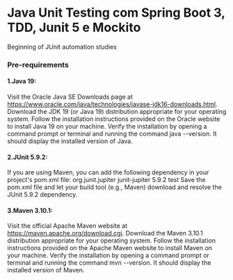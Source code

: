 # Java Unit Testing com Spring Boot 3, TDD, Junit 5 e Mockito
 Beginning of JUnit automation studies

### Pre-requirements

#### 1.Java 19:
Visit the Oracle Java SE Downloads page at https://www.oracle.com/java/technologies/javase-jdk16-downloads.html.
Download the JDK 19 (or Java 19) distribution appropriate for your operating system.
Follow the installation instructions provided on the Oracle website to install Java 19 on your machine.
Verify the installation by opening a command prompt or terminal and running the command java --version. It should display the installed version of Java.

#### 2.JUnit 5.9.2:
If you are using Maven, you can add the following dependency in your project's pom.xml file:
<dependency>
    <groupId>org.junit.jupiter</groupId>
    <artifactId>junit-jupiter</artifactId>
    <version>5.9.2</version>
    <scope>test</scope>
</dependency>
Save the pom.xml file and let your build tool (e.g., Maven) download and resolve the JUnit 5.9.2 dependency.

#### 3.Maven 3.10.1:
Visit the official Apache Maven website at https://maven.apache.org/download.cgi.
Download the Maven 3.10.1 distribution appropriate for your operating system.
Follow the installation instructions provided on the Apache Maven website to install Maven on your machine.
Verify the installation by opening a command prompt or terminal and running the command mvn --version. It should display the installed version of Maven.






